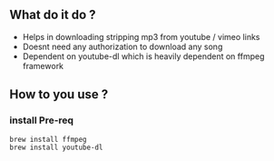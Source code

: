 ## What do it do ?

* Helps in downloading stripping mp3 from youtube / vimeo links
* Doesnt need any authorization to download any song
* Dependent on youtube-dl which is heavily dependent on ffmpeg framework

## How to you use ?


### install Pre-req
```bash
brew install ffmpeg
brew install youtube-dl
```
